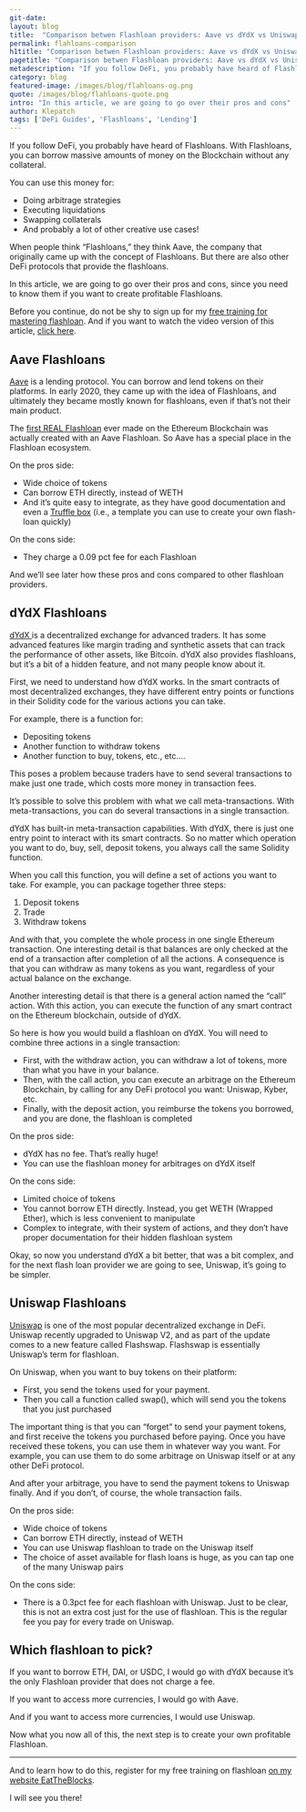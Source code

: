 ```yaml
---
git-date:
layout: blog
title:  "Comparison betwen Flashloan providers: Aave vs dYdX vs Uniswap"
permalink: flahloans-comparison
h1title: "Comparison betwen Flashloan providers: Aave vs dYdX vs Uniswap"
pagetitle: "Comparison betwen Flashloan providers: Aave vs dYdX vs Uniswap"
metadescription: "If you follow DeFi, you probably have heard of Flashloans. With Flashloans, you can borrow massive amounts of money on the Blockchain without any collateral"
category: blog
featured-image: /images/blog/flahloans-og.png
quote: /images/blog/flahloans-quote.png
intro: "In this article, we are going to go over their pros and cons"
author: Klepatch
tags: ['DeFi Guides', 'Flashloans', 'Lending']
---
```

If you follow DeFi, you probably have heard of Flashloans. With Flashloans, you can borrow massive amounts of money on the Blockchain without any collateral.

You can use this money for:
- Doing arbitrage strategies
- Executing liquidations
- Swapping collaterals
- And probably a lot of other creative use cases!

When people think “Flashloans,” they think Aave, the company that originally came up with the concept of Flashloans. But there are also other DeFi protocols that provide the flashloans.

In this article, we are going to go over their pros and cons, since you need to know them if you want to create profitable Flashloans.

Before you continue, do not be shy to sign up for my [free training for mastering flashloan](https://eattheblocks.com/flash). And if you want to watch the video version of this article, [click here](https://youtu.be/x145fp11zj0).

## Aave Flashloans
[Aave](https://Aave.com/) is a lending protocol. You can borrow and lend tokens on their platforms. In early 2020, they came up with the idea of Flashloans, and ultimately they became mostly known for flashloans, even if that’s not their main product.

The [first REAL Flashloan](https://twitter.com/CamiRusso/status/1218640871048056832) ever made on the Ethereum Blockchain was actually created with an Aave Flashloan. So Aave has a special place in the Flashloan ecosystem.

On the pros side:
- Wide choice of tokens
- Can borrow ETH directly, instead of WETH
- And it’s quite easy to integrate, as they have good documentation and even a [Truffle box](https://github.com/Aave/flashloan-box) (i.e., a template you can use to create your own flash-loan quickly)

On the cons side:
- They charge a 0.09 pct fee for each Flashloan

And we’ll see later how these pros and cons compared to other flashloan providers.

## dYdX Flashloans
[dYdX ](https://dYdX.exchange/)is a decentralized exchange for advanced traders. It has some advanced features like margin trading and synthetic assets that can track the performance of other assets, like Bitcoin.  dYdX also provides flashloans, but it’s a bit of a hidden feature, and not many people know about it.

First, we need to understand how dYdX works. In the smart contracts of most decentralized exchanges, they have different entry points or functions in their Solidity code for the various actions you can take.

For example, there is a function for:
- Depositing tokens
- Another function to withdraw tokens
- Another function to buy, tokens, etc., etc.…

This poses a problem because traders have to send several transactions to make just one trade, which costs more money in transaction fees.

It’s possible to solve this problem with what we call meta-transactions. With meta-transactions, you can do several transactions in a single transaction.

dYdX has built-in meta-transaction capabilities. With dYdX, there is just one entry point to interact with its smart contracts. So no matter which operation you want to do, buy, sell, deposit tokens, you always call the same Solidity function.

When you call this function, you will define a set of actions you want to take. For example, you can package together three steps:
1. Deposit tokens
2. Trade
3. Withdraw tokens

And with that, you complete the whole process in one single Ethereum transaction. One interesting detail is that balances are only checked at the end of a transaction after completion of all the actions. A consequence is that you can withdraw as many tokens as you want, regardless of your actual balance on the exchange.

Another interesting detail is that there is a general action named the “call” action. With this action, you can execute the function of any smart contract on the Ethereum blockchain, outside of dYdX.

So here is how you would build a flashloan on dYdX. You will need to combine three actions in a single transaction:
- First, with the withdraw action, you can withdraw a lot of tokens, more than what you have in your balance.
- Then, with the call action, you can execute an arbitrage on the Ethereum Blockchain, by calling for any DeFi protocol you want: Uniswap, Kyber, etc.
- Finally, with the deposit action, you reimburse the tokens you borrowed, and you are done, the flashloan is completed

On the pros side:
- dYdX has no fee. That’s really huge!
- You can use the flashloan money for arbitrages on dYdX itself

On the cons side:
- Limited choice of tokens
- You cannot borrow ETH directly. Instead, you get WETH (Wrapped Ether), which is less convenient to manipulate
- Complex to integrate, with their system of actions, and they don’t have proper documentation for their hidden flashloan system

Okay, so now you understand dYdX a bit better, that was a bit complex, and for the next flash loan provider we are going to see, Uniswap, it’s going to be simpler.

## Uniswap Flashloans
[Uniswap](https://uniswap.org/) is one of the most popular decentralized exchange in DeFi. Uniswap recently upgraded to Uniswap V2, and as part of the update comes to a new feature called Flashswap. Flashswap is essentially Uniswap’s term for flashloan.

On Uniswap, when you want to buy tokens on their platform:
- First, you send the tokens used for your payment.
- Then you call a function called swap(), which will send you the tokens that you just purchased

The important thing is that you can “forget” to send your payment tokens, and first receive the tokens you purchased before paying. Once you have received these tokens, you can use them in whatever way you want. For example, you can use them to do some arbitrage on Uniswap itself or at any other DeFi protocol.

And after your arbitrage, you have to send the payment tokens to Uniswap finally. And if you don’t, of course, the whole transaction fails.

On the pros side:
- Wide choice of tokens
- Can borrow ETH directly, instead of WETH
- You can use Uniswap flashloan to trade on the Uniswap itself
- The choice of asset available for flash loans is huge, as you can tap one of the many Uniswap pairs

On the cons side:
- There is a 0.3pct fee for each flashloan with Uniswap. Just to be clear, this is not an extra cost just for the use of flashloan. This is the regular fee you pay for every trade on Uniswap.

## Which flashloan to pick?

If you want to borrow ETH, DAI, or USDC, I would go with dYdX because it’s the only Flashloan provider that does not charge a fee.

If you want to access more currencies, I would go with Aave.

And if you want to access more currencies, I would use Uniswap.

Now what you now all of this, the next step is to create your own profitable Flashloan.

---
And to learn how to do this, register for my free training on flashloan [on my website EatTheBlocks](https://eattheblocks.com/flash).

I will see you there!
